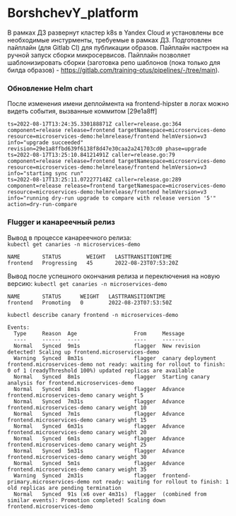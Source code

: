 # BorshchevY_platform

В рамках ДЗ развернут кластер k8s в Yandex Cloud и установлены все необходимые инстурменты, требуемые в рамках ДЗ.
Подготовлен пайплайн (для Gitlab CI) для публикации образов. 
Пайплайн настроен на ручной запуск сборки микросервисов.
Пайплайн позволяет шаблонизировать сборки (заготовка репо шаблонов (пока только для билда образов) - https://gitlab.com/training-otus/pipelines/-/tree/main). 

### Обновление Helm chart

После изменения имени деплоймента на frontend-hipster в логах можно видеть события, вызванные коммитом [29e1a8ff] 
``` 
ts=2022-08-17T13:24:35.330188871Z caller=release.go:364 component=release release=frontend targetNamespace=microservices-demo resource=microservices-demo:helmrelease/frontend helmVersion=v3 info="upgrade succeeded" revision=29e1a8ffbd639f6138f8d47e30caa2a241703cd0 phase=upgrade
ts=2022-08-17T13:25:10.84121491Z caller=release.go:79 component=release release=frontend targetNamespace=microservices-demo resource=microservices-demo:helmrelease/frontend helmVersion=v3 info="starting sync run"
ts=2022-08-17T13:25:11.072277148Z caller=release.go:289 component=release release=frontend targetNamespace=microservices-demo resource=microservices-demo:helmrelease/frontend helmVersion=v3 info="running dry-run upgrade to compare with release version '5'" action=dry-run-compare
```
### Flugger и канареечный релиз

Вывод в процессе канареечного релиза:  
`kubectl get canaries -n microservices-demo`
```
NAME       STATUS        WEIGHT   LASTTRANSITIONTIME
frontend   Progressing   45       2022-08-23T07:53:20Z
```
Вывод после успешного окончания релиза и переключения на новую версию:
`kubectl get canaries -n microservices-demo`
```
NAME       STATUS      WEIGHT   LASTTRANSITIONTIME
frontend   Promoting   0        2022-08-23T07:53:50Z
```

`kubectl describe canary frontend -n microservices-demo`
```
Events:
  Type     Reason  Age                  From     Message  
  ----     ------  ----                 ----     -------  
  Normal   Synced  9m1s                 flagger  New revision detected! Scaling up frontend.microservices-demo  
  Warning  Synced  8m31s                flagger  canary deployment frontend.microservices-demo not ready: waiting for rollout to finish: 0 of 1 (readyThreshold 100%) updated replicas are available  
  Normal   Synced  8m1s                 flagger  Starting canary analysis for frontend.microservices-demo  
  Normal   Synced  8m1s                 flagger  Advance frontend.microservices-demo canary weight 5  
  Normal   Synced  7m31s                flagger  Advance frontend.microservices-demo canary weight 10  
  Normal   Synced  7m1s                 flagger  Advance frontend.microservices-demo canary weight 15  
  Normal   Synced  6m31s                flagger  Advance frontend.microservices-demo canary weight 20  
  Normal   Synced  6m1s                 flagger  Advance frontend.microservices-demo canary weight 25  
  Normal   Synced  5m31s                flagger  Advance frontend.microservices-demo canary weight 30  
  Normal   Synced  5m1s                 flagger  Advance frontend.microservices-demo canary weight 35  
  Warning  Synced  2m31s                flagger  frontend-primary.microservices-demo not ready: waiting for rollout to finish: 1 old replicas are pending termination  
  Normal   Synced  91s (x6 over 4m31s)  flagger  (combined from similar events): Promotion completed! Scaling down frontend.microservices-demo  
```